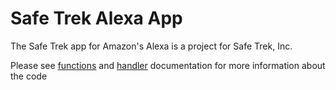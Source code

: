 # Safe Trek Alexa App

The Safe Trek app for Amazon's Alexa is a project for Safe Trek, Inc.

Please see [functions](https://github.com/gDev95/safe-trek-alexa-app/tree/master/docs/functions.md) and [handler](https://github.com/gDev95/safe-trek-alexa-app/tree/master/docs/handlers.md) documentation for more information about the code

